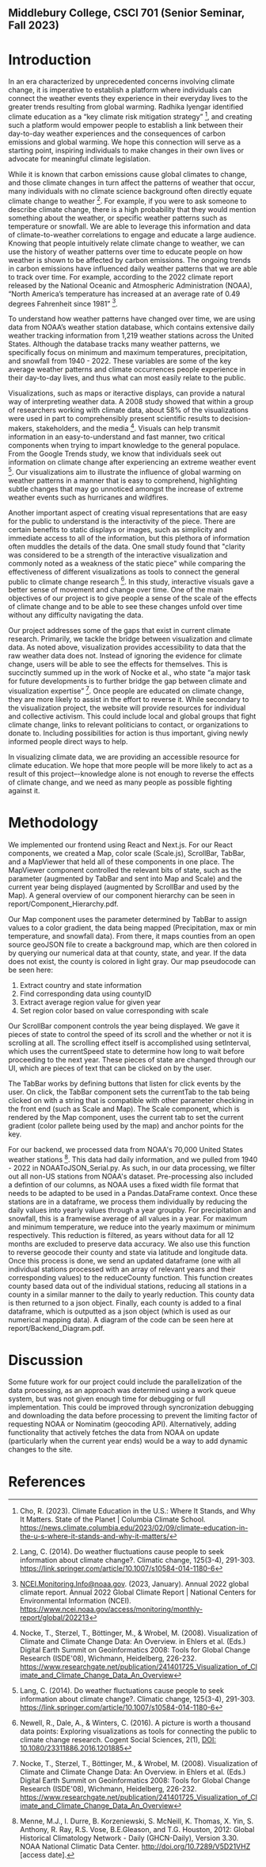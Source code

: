 ## Middlebury College, CSCI 701 (Senior Seminar, Fall 2023)

# Introduction
In an era characterized by unprecedented concerns involving climate change, it is imperative to establish a platform where individuals can connect the weather events they experience in their everyday lives to the greater trends resulting from global warming. Radhika Iyengar identified climate education as a “key climate risk mitigation strategy” [^cho], and creating such a platform would empower people to establish a link between their day-to-day weather experiences and the consequences of carbon emissions and global warming. We hope this connection will serve as a starting point, inspiring individuals to make changes in their own lives or advocate for meaningful climate legislation.

While it is known that carbon emissions cause global climates to change, and those climate changes in turn affect the patterns of weather that occur, many individuals with no climate science background often directly equate climate change to weather [^lang]. For example, if you were to ask someone to describe climate change, there is a high probability that they would mention something about the weather, or specific weather patterns such as temperature or snowfall. We are able to leverage this information and data of climate-to-weather correlations to engage and educate a large audience. Knowing that people intuitively relate climate change to weather, we can use the history of weather patterns over time to educate people on how weather is shown to be affected by carbon emissions. The ongoing trends in carbon emissions have influenced daily weather patterns that we are able to track over time. For example, according to the 2022 climate report released by the National Oceanic and Atmospheric Administration (NOAA), “North America’s temperature has increased at an average rate of 0.49 degrees Fahrenheit since 1981” [^ncei].

To understand how weather patterns have changed over time, we are using data from NOAA’s weather station database, which contains extensive daily weather tracking information from 1,219 weather stations across the United States. Although the database tracks many weather patterns, we specifically focus on minimum and maximum temperatures, precipitation, and snowfall from 1940 - 2022. These variables are some of the key average weather patterns and climate occurrences people experience in their day-to-day lives, and thus what can most easily relate to the public.

Visualizations, such as maps or iteractive displays, can provide a natural way of interpreting weather data. A 2008 study showed that within a group of researchers working with climate data, about 58% of the visualizations were used in part to comprehensibly present scientific results to decision-makers, stakeholders, and the media [^nocke]. Visuals can help transmit information in an easy-to-understand and fast manner, two critical components when trying to impart knowledge to the general populace. From the Google Trends study, we know that individuals seek out information on climate change after experiencing an extreme weather event [^lang]. Our visualizations aim to illustrate the influence of global warming on weather patterns in a manner that is easy to comprehend, highlighting subtle changes that may go unnoticed amongst the increase of extreme weather events such as hurricanes and wildfires.

Another important aspect of creating visual representations that are easy for the public to understand is the interactivity of the piece. There are certain benefits to static displays or images, such as simplicity and immediate access to all of the information, but this plethora of information often muddles the details of the data. One small study found that "clarity was considered to be a strength of the interactive visualization and commonly noted as a weakness of the static piece" while comparing the effectiveness of different visualizations as tools to connect the general public to climate change research [^newell]. In this study, interactive visuals gave a better sense of movement and change over time. One of the main objectives of our project is to give people a sense of the scale of the effects of climate change and to be able to see these changes unfold over time without any difficulty navigating the data.

Our project addresses some of the gaps that exist in current climate research. Primarily, we tackle the bridge between visualization and climate data. As noted above, visualization provides accessibility to data that the raw weather data does not. Instead of ignoring the evidence for climate change, users will be able to see the effects for themselves. This is succinctly summed up in the work of Nocke et al., who state “a major task for future developments is to further bridge the gap between climate and visualization expertise” [^nocke]. Once people are educated on climate change, they are more likely to assist in the effort to reverse it. While secondary to the visualization project, the website will provide resources for individual and collective activism. This could include local and global groups that fight climate change, links to relevant politicians to contact, or organizations to donate to. Including possibilities for action is thus important, giving newly informed people direct ways to help.

In visualizing climate data, we are providing an accessible resource for climate education. We hope that more people will be more likely to act as a result of this project–-knowledge alone is not enough to reverse the effects of climate change, and we need as many people as possible fighting against it.

# Methodology
We implemented our frontend using React and Next.js. For our React components, we created a Map, color scale (Scale.js), ScrollBar, TabBar, and a MapViewer that held all of these components in one place. The MapViewer component controlled the relevant bits of state, such as the parameter (augmented by TabBar and sent into Map and Scale) and the current year being displayed (augmented by ScrollBar and used by the Map). A general overview of our component hierarchy can be seen in report/Component_Hierarchy.pdf.

Our Map component uses the parameter determined by TabBar to assign values to a color gradient, the data being mapped (Precipitation, max or min temperature, and snowfall data). From there, it maps counties from an open source geoJSON file to create a background map, which are then colored in by querying our numerical data at that county, state, and year. If the data does not exist, the county is colored in light gray. Our map pseudocode can be seen here:

1. Extract country and state information
2. Find corresponding data using countyID
3. Extract average region value for given year
4. Set region color based on value corresponding with scale

Our ScrollBar component controls the year being displayed. We gave it pieces of state to control the speed of its scroll and the whether or not it is scrolling at all. The scrolling effect itself is accomplished using setInterval, which uses the currentSpeed state to determine how long to wait before proceeding to the next year. These pieces of state are changed through our UI, which are pieces of text that can be clicked on by the user.

The TabBar works by defining buttons that listen for click events by the user. On click, the TabBar component sets the currentTab to the tab being clicked on with a string that is compatible with other parameter checking in the front end (such as Scale and Map). The Scale component, which is rendered by the Map component, uses the current tab to set the current gradient (color pallete being used by the map) and anchor points for the key.

For our backend, we processed data from NOAA's 70,000 United States weather stations [^noaa]. This data had daily information, and we pulled from 1940 - 2022 in NOAAToJSON_Serial.py. As such, in our data processing, we filter out all non-US stations from NOAA's dataset. Pre-processing also included a defintion of our columns, as NOAA uses a fixed width file format that needs to be adapted to be used in a Pandas.DataFrame context. Once these stations are in a dataframe, we process them individually by reducing the daily values into yearly values through a year groupby. For precipitation and snowfall, this is a framewise average of all values in a year. For maximum and minimum temperature, we reduce into the yearly maximum or minimum respectively. This reduction is filtered, as years without data for all 12 months are excluded to preserve data accuracy. We also use this function to reverse geocode their county and state via latitude and longitude data. Once this process is done, we send an updated dataframe (one with all individual stations processed with an array of relevant years and their corresponding values) to the reduceCounty function. This function creates county based data out of the individual stations, reducing all stations in a county in a similar manner to the daily to yearly reduction. This county data is then returned to a json object. Finally, each county is added to a final dataframe, which is outputted as a json object (which is used as our numerical mapping data). A diagram of the code can be seen here at report/Backend_Diagram.pdf.

# Discussion
Some future work for our project could include the parallelization of the data processing, as an approach was determined using a work queue system, but was not given enough time for debugging or full implementation. This could be improved through syncronization debugging and downloading the data before processing to prevent the limiting factor of requesting NOAA or Nominatim (geocoding API). Alternatively, adding functionality that actively fetches the data from NOAA on update (particularly when the current year ends) would be a way to add dynamic changes to the site.

# References
[^cho]: Cho, R. (2023). Climate Education in the U.S.: Where It Stands, and Why It Matters. State of the Planet | Columbia Climate School. https://news.climate.columbia.edu/2023/02/09/climate-education-in-the-u-s-where-it-stands-and-why-it-matters/

[^lang]: Lang, C. (2014). Do weather fluctuations cause people to seek information about climate change?. Climatic change, 125(3-4), 291-303. https://link.springer.com/article/10.1007/s10584-014-1180-6

[^ncei]: NCEI.Monitoring.Info@noaa.gov. (2023, January). Annual 2022 global climate report. Annual 2022 Global Climate Report | National Centers for Environmental Information (NCEI). https://www.ncei.noaa.gov/access/monitoring/monthly-report/global/202213

[^newell]: Newell, R., Dale, A., & Winters, C. (2016). A picture is worth a thousand data points: Exploring visualizations as tools for connecting the public to climate change research. Cogent Social Sciences, 2(1), [DOI: 10.1080/23311886.2016.1201885](https://www.tandfonline.com/doi/full/10.1080/23311886.2016.1201885)

[^nocke]: Nocke, T., Sterzel, T., Böttinger, M., & Wrobel, M. (2008). Visualization of Climate and Climate Change Data: An Overview. in Ehlers et al. (Eds.) Digital Earth Summit on Geoinformatics 2008: Tools for Global Change Research (ISDE'08), Wichmann, Heidelberg, 226-232. https://www.researchgate.net/publication/241401725_Visualization_of_Climate_and_Climate_Change_Data_An_Overview

[^noaa]: Menne, M.J., I. Durre, B. Korzeniewski, S. McNeill, K. Thomas, X. Yin, S. Anthony, R. Ray, R.S. Vose, B.E.Gleason, and T.G. Houston, 2012: Global Historical Climatology Network - Daily (GHCN-Daily), Version 3.30. NOAA National Climatic Data Center. http://doi.org/10.7289/V5D21VHZ [access date].